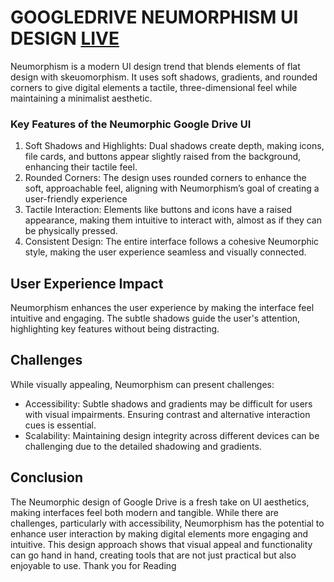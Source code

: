 # GOOGLEDRIVE NEUMORPHISM UI DESIGN [LIVE](https://malharchauhan7.github.io/googledrive-neumorphism/)
Neumorphism is a modern UI design trend that blends elements of flat design with skeuomorphism. It uses soft shadows, gradients, and rounded corners to give digital elements a tactile, three-dimensional feel while maintaining a minimalist aesthetic.

### Key Features of the Neumorphic Google Drive UI
1. Soft Shadows and Highlights:
Dual shadows create depth, making icons, file cards, and buttons appear slightly raised from the background, enhancing their tactile feel.
3. Rounded Corners:
The design uses rounded corners to enhance the soft, approachable feel, aligning with Neumorphism’s goal of creating a user-friendly experience
4. Tactile Interaction:
Elements like buttons and icons have a raised appearance, making them intuitive to interact with, almost as if they can be physically pressed.
5. Consistent Design:
The entire interface follows a cohesive Neumorphic style, making the user experience seamless and visually connected.

## User Experience Impact
Neumorphism enhances the user experience by making the interface feel intuitive and engaging. The subtle shadows guide the user's attention, highlighting key features without being distracting.
## Challenges
While visually appealing, Neumorphism can present challenges:
- Accessibility: Subtle shadows and gradients may be difficult for users with visual impairments. Ensuring contrast and alternative interaction cues is essential.
- Scalability: Maintaining design integrity across different devices can be challenging due to the detailed shadowing and gradients.
  
## Conclusion
The Neumorphic design of Google Drive is a fresh take on UI aesthetics, making interfaces feel both modern and tangible. While there are challenges, particularly with accessibility, Neumorphism has the potential to enhance user interaction by making digital elements more engaging and intuitive.
This design approach shows that visual appeal and functionality can go hand in hand, creating tools that are not just practical but also enjoyable to use.
Thank you for Reading
